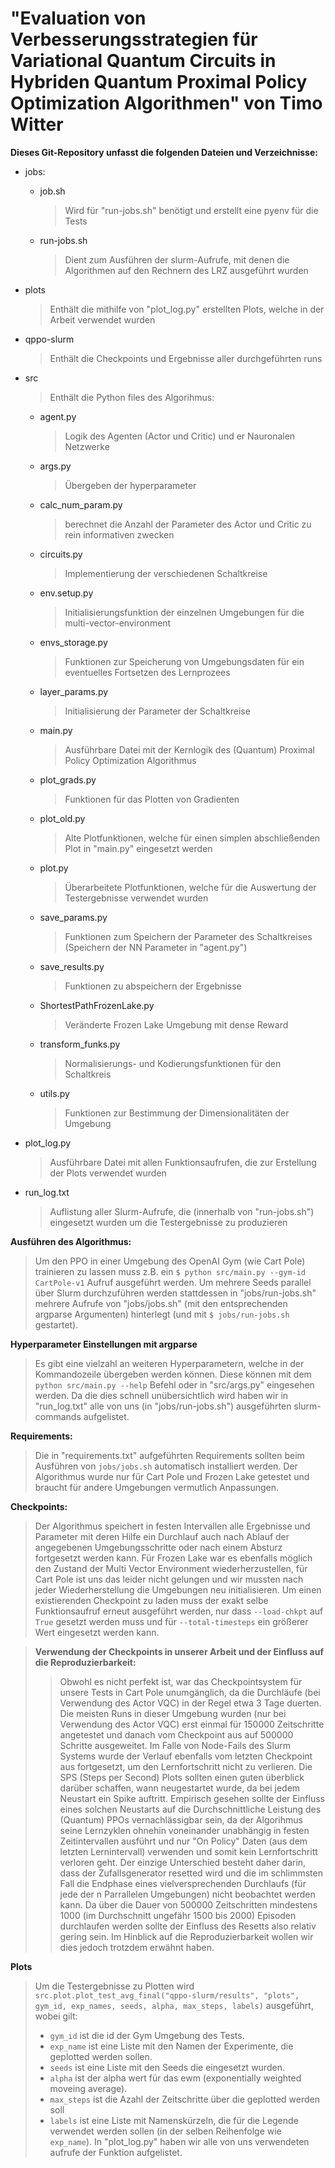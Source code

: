 **"Evaluation von Verbesserungsstrategien für Variational Quantum Circuits in Hybriden Quantum Proximal Policy Optimization Algorithmen" von Timo Witter** 
=
**Dieses Git-Repository unfasst die folgenden Dateien und Verzeichnisse:**

- jobs:
    - job.sh
        >Wird für "run-jobs.sh" benötigt und erstellt eine pyenv für die Tests
    - run-jobs.sh           
        >Dient zum Ausführen der slurm-Aufrufe, mit denen die Algorithmen auf den Rechnern des LRZ ausgeführt wurden

- plots
    >Enthält die mithilfe von "plot_log.py" erstellten Plots, welche in der Arbeit verwendet wurden

- qppo-slurm
    >Enthält die Checkpoints und Ergebnisse aller durchgeführten runs

- src
    >Enthält die Python files des Algorihmus:
    - agent.py
        >Logik des Agenten (Actor und Critic) und er Nauronalen Netzwerke
    - args.py
        >Übergeben der hyperparameter
    - calc_num_param.py
        >berechnet die Anzahl der Parameter des Actor und Critic zu rein informativen zwecken
    - circuits.py
        >Implementierung der verschiedenen Schaltkreise
    - env.setup.py
        >Initialisierungsfunktion der einzelnen Umgebungen für die multi-vector-environment
    - envs_storage.py
        >Funktionen zur Speicherung von Umgebungsdaten für ein eventuelles Fortsetzen des Lernprozees
    - layer_params.py
        >Initialisierung der Parameter der Schaltkreise
    - main.py
        >Ausführbare Datei mit der Kernlogik des (Quantum) Proximal Policy Optimization Algorithmus
    - plot_grads.py
        >Funktionen für das Plotten von Gradienten
    - plot_old.py
        >Alte Plotfunktionen, welche für einen simplen abschließenden Plot in "main.py" eingesetzt werden
    - plot.py
        >Überarbeitete Plotfunktionen, welche für die Auswertung der Testergebnisse verwendet wurden
    - save_params.py
        >Funktionen zum Speichern der Parameter des Schaltkreises (Speichern der NN Parameter in "agent.py")
    - save_results.py
        >Funktionen zu abspeichern der Ergebnisse
    - ShortestPathFrozenLake.py
        >Veränderte Frozen Lake Umgebung mit dense Reward
    - transform_funks.py
        >Normalisierungs- und Kodierungsfunktionen für den Schaltkreis
    - utils.py
        >Funktionen zur Bestimmung der Dimensionalitäten der Umgebung

- plot_log.py
    >Ausführbare Datei mit allen Funktionsaufrufen, die zur Erstellung der Plots verwendet wurden

- run_log.txt
    >Auflistung aller Slurm-Aufrufe, die (innerhalb von "run-jobs.sh") eingesetzt wurden um die Testergebnisse zu produzieren




**Ausführen des Algorithmus:**
>Um den PPO in einer Umgebung des OpenAI Gym (wie Cart Pole) trainieren zu lassen muss z.B. ein `$ python src/main.py --gym-id CartPole-v1` Aufruf ausgeführt werden. Um mehrere Seeds parallel über Slurm durchzuführen werden stattdessen in "jobs/run-jobs.sh" mehrere Aufrufe von "jobs/jobs.sh" (mit den entsprechenden argparse Argumenten) hinterlegt (und mit `$ jobs/run-jobs.sh` gestartet).

**Hyperparameter Einstellungen mit argparse**
>Es gibt eine vielzahl an weiteren Hyperparametern, welche in der Kommandozeile übergeben werden können. Diese können mit dem `python src/main.py --help` Befehl oder in "src/args.py" eingesehen werden. Da die dies schnell unübersichtlich wird haben wir in "run_log.txt" alle von uns (in "jobs/run-jobs.sh") ausgeführten slurm-commands aufgelistet.

**Requirements:**
>Die in "requirements.txt" aufgeführten Requirements sollten beim Ausführen von `jobs/jobs.sh` automatisch installiert werden. Der Algorithmus wurde nur für Cart Pole und Frozen Lake getestet und braucht für andere Umgebungen vermutlich Anpassungen.

**Checkpoints:**
>Der Algorithmus speichert in festen Intervallen alle Ergebnisse und Parameter mit deren Hilfe ein Durchlauf auch nach Ablauf der angegebenen Umgebungsschritte oder nach einem Absturz fortgesetzt werden kann. Für Frozen Lake war es ebenfalls möglich den Zustand der Multi Vector Environment wiederherzustellen, für Cart Pole ist uns das leider nicht gelungen und wir mussten nach jeder Wiederherstellung die Umgebungen neu initialisieren. Um einen existierenden Checkpoint zu laden muss der exakt selbe Funktionsaufruf erneut ausgeführt werden, nur dass `--load-chkpt` auf `True` gesetzt werden muss und für `--total-timesteps` ein größerer Wert eingesetzt werden kann.

>**Verwendung der Checkpoints in unserer Arbeit und der Einfluss auf die Reproduzierbarkeit:**
>>Obwohl es nicht perfekt ist, war das Checkpointsystem für unsere Tests in Cart Pole unumgänglich, da die Durchläufe (bei Verwendung des Actor VQC) in der Regel etwa 3 Tage duerten. Die meisten Runs in dieser Umgebung wurden (nur bei Verwendung des Actor VQC) erst einmal für 150000 Zeitschritte angetestet und danach vom Checkpoint aus auf 500000 Schritte ausgeweitet. Im Falle von Node-Fails des Slurm Systems wurde der Verlauf ebenfalls vom letzten Checkpoint aus fortgesetzt, um den Lernfortschritt nicht zu verlieren. Die SPS (Steps per Second) Plots sollten einen guten überblick darüber schaffen, wann neugestartet wurde, da bei jedem Neustart ein Spike auftritt. Empirisch gesehen sollte der Einfluss eines solchen Neustarts auf die Durchschnittliche Leistung des (Quantum) PPOs vernachlässigbar sein, da der Algorihmus seine Lernzyklen ohnehin voneinander unabhängig in festen Zeitintervallen ausführt und nur "On Policy" Daten (aus dem letzten Lernintervall) verwenden und somit kein Lernfortschritt verloren geht. Der einzige Unterschied besteht daher darin, dass der Zufallsgenerator resetted wird und die im schlimmsten Fall die Endphase eines vielversprechenden Durchlaufs (für jede der n Parrallelen Umgebungen) nicht beobachtet werden kann. Da über die Dauer von 500000 Zeitschritten mindestens 1000 (im Durchschnitt ungefähr 1500 bis 2000) Episoden durchlaufen werden sollte der Einfluss des Resetts also relativ gering sein. Im Hinblick auf die Reproduzierbarkeit wollen wir dies jedoch trotzdem erwähnt haben.

**Plots**
>Um die Testergebnisse zu Plotten wird `src.plot.plot_test_avg_final("qppo-slurm/results", "plots", gym_id, exp_names, seeds, alpha, max_steps, labels)` ausgeführt, wobei gilt:
>- `gym_id` ist die id der Gym Umgebung des Tests.
>- `exp_name` ist eine Liste mit den Namen der Experimente, die geplotted werden sollen. 
>- `seeds` ist eine Liste mit den Seeds die eingesetzt wurden.
>- `alpha` ist der alpha wert für das ewm (exponentially weighted moveing average).
>- `max_steps` ist die Azahl der Zeitschritte über die geplotted werden soll
>- `labels` ist eine Liste mit Namenskürzeln, die für die Legende verwendet werden sollen (in der selben Reihenfolge wie `exp_name`).
>In "plot_log.py" haben wir alle von uns verwendeten aufrufe der Funktion aufgelistet.


